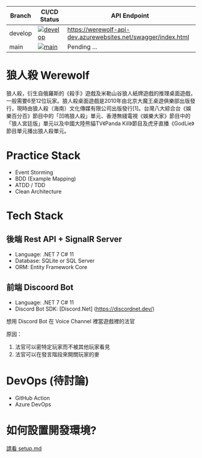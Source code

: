 |Branch| CI/CD Status| API Endpoint |
|-|-|-|
|develop|[![develop](https://github.com/Game-as-a-Service/Werewolf/actions/workflows/build-and-deploy.yml/badge.svg?branch=develop)](https://github.com/Game-as-a-Service/Werewolf/actions/workflows/build-and-deploy.yml)|https://werewolf-api-dev.azurewebsites.net/swagger/index.html|
|main|[![main](https://github.com/Game-as-a-Service/Werewolf/actions/workflows/build-and-deploy.yml/badge.svg?branch=main)](https://github.com/Game-as-a-Service/Werewolf/actions/workflows/build-and-deploy.yml)| Pending ... |

# 狼人殺 Werewolf
狼人殺，衍生自俄羅斯的《殺手》遊戲及米勒山谷狼人紙牌遊戲的推理桌面遊戲，一般需要6至12位玩家。狼人殺桌面遊戲是2010年由北京大魔王桌遊俱樂部出版發行，現時由狼人殺（海南）文化傳媒有限公司出版發行[1]。台灣八大綜合台《娛樂百分百》節目中的「凹嗚狼人殺」單元、香港無綫電視《娛樂大家》節目中的「狼人宮廷版」單元以及中國大陸熊貓TV《Panda Kill》節目及虎牙直播《GodLie》節目單元播出狼人殺單元。

# Practice Stack
- Event Storming
- BDD (Example Mapping)
- ATDD / TDD
- Clean Architecture

# Tech Stack
## 後端 Rest API + SignalR Server
- Language: .NET 7 C# 11
- Database: SQLite or SQL Server
- ORM: Entity Framework Core

## 前端 Discoord Bot
- Language: .NET 7 C# 11
- Discord Bot SDK: [Discord.Net] (https://discordnet.dev/)

想用 Discord Bot 在 Voice Channel 裡當遊戲裡的法官

原因：
1.  法官可以密特定玩家而不被其他玩家看見
2. 法官可以在發言階段來開關玩家的麥

# DevOps (待討論)
- GitHub Action
- Azure DevOps

# 如何設置開發環境?
[請看 setup.md](setup.md)
